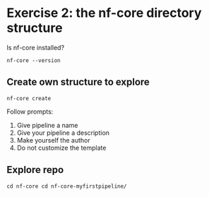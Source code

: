 # Exercise 2: the nf-core directory structure

Is nf-core installed?

`nf-core --version`

## Create own structure to explore

`nf-core create`

Follow prompts:
1. Give pipeline a name
2. Give your pipeline a description
3. Make yourself the author
4. Do not customize the template

## Explore repo

`cd nf-core cd nf-core-myfirstpipeline/`
